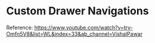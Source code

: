 # Custom Drawer Navigations

Reference:
https://www.youtube.com/watch?v=trv-Omfn5V8&list=WL&index=33&ab_channel=VishalPawar
